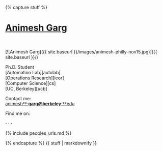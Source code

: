{% capture stuff %}


# <a href="{{ site.baseurl }}/" id="home">Animesh Garg</a>
<br>
<!--![Animesh with Bay Bridge in background]({{ site.baseurl }}/images/animesh_headshot.png) -->
<!--![Animesh with Bay Bridge in background]({{ site.baseurl }}/images/animesh-gg-sf-nov14-2.jpg)  -->

<!-- <img src='{{ site.baseurl }}/images/animesh-feb15.jpg'  onmouseover="this.src='{{ site.baseurl }}/images/animesh-gg-sf-nov14-3.jpg';" onmouseout="this.src='{{ site.baseurl }}/images/animesh-feb15.jpg';" />
 -->
<!-- ![Animesh Garg]({{ site.baseurl }}/images/animesh-feb15.jpg) -->
[![Animesh Garg]({{ site.baseurl }}/images/animesh-philly-nov15.jpg)]({{ site.baseurl }}/)

Ph.D. Student  
[Automation Lab][autolab]  
[Operations Research][ieor]   
[Computer Science][cs]  
[UC, Berkeley][ucb]  

<!-- Email me: [<i class="fa fa-envelope fa-lg"></i>](javascript:toggleblock('emailAdd')) 
<i id = "emailAdd"> [animesh**&#xb7;**garg@berkeley**&#xb7;**edu](mailto:animesh.garg@berkeley.edu) </i>
<script xml:space="preserve" language="JavaScript">
			hideblock('emailAdd');
</script>
 -->
<!--[<i class="fa fa-envelope fa-lg"></i>](): [animesh**&#xb7;**garg@berkeley**&#xb7;**edu](mailto:animesh.garg@berkeley.edu)-->
Contact me:  
[<span style="font-size: 98%">animesh**&#xb7;**garg@berkeley**&#xb7;**edu </span>](mailto:animesh.garg@berkeley.edu)

Find me on:  
<!--[**Blog**](http://animesh-garg.blogspot.com/)   **&#xb7;** -->
[<i class="fa fa-git fa-lg"></i>](https://github.com/animesh-garg) **&#xb7;** 
[<i class="fa fa-twitter fa-lg"></i>](https://twitter.com/animesh_garg) **&#xb7;**
[<i class="fa fa-linkedin fa-lg"></i>](http://www.linkedin.com/in/animeshgarg) **&#xb7;**
[<i class="fa fa-facebook-square fa-lg"></i>](https://www.facebook.com/garganimesh)    

<!--
<a class="twitter-timeline" data-dnt="true" href="https://twitter.com/Animesh_Garg" data-widget-id="536483931428618240">Tweets by @Animesh_Garg</a>
<script>!function(d,s,id){var js,fjs=d.getElementsByTagName(s)[0],p=/^http:/.test(d.location)?'http':'https';if(!d.getElementById(id)){js=d.createElement(s);js.id=id;js.src=p+"://platform.twitter.com/widgets.js";fjs.parentNode.insertBefore(js,fjs);}}(document,"script","twitter-wjs");</script>
-->
{% include peoples_urls.md %}

{% endcapture %}
{{ stuff | markdownify }}
